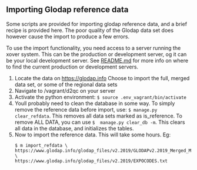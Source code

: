 Importing Glodap reference data
-------------------------------

Some scripts are provided for importing glodap reference data, and a brief
recipe is provided here. The poor quality of the Glodap data set does however
cause the import to produce a few errors.

To use the import functionality, you need access to a server running the xover
system. This can be the production or development server, og it can be your
local development server. See [README.md](README.md) for more info on where to
find the current production or development servers.

1.  Locate the data on https://glodap.info
    Choose to import the full, merged data set, or some of the regional data
    sets
2.  Navigate to /vagrant/d2qc on your server
3.  Activate the python environment:
    `$ source .env_vagrant/bin/activate`
4.  Youll probably need to clean the database in some way. To simply remove the 
    reference data before import, use: `$ manage.py clear_refdata`. This removes
    all data sets marked as is_reference.
    To remove ALL DATA, you can use `$  manage.py clear_db -m`. This clears all
    data in the database, and initializes the tables.
5.  Now to import the reference data. This will take some hours. Eg:
    ```
    $ m import_refdata \
    https://www.glodap.info/glodap_files/v2.2019/GLODAPv2.2019_Merged_Master_File.csv.zip \
    https://www.glodap.info/glodap_files/v2.2019/EXPOCODES.txt
    ```
